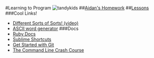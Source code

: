 #Learning to Program
![tandykids](http://a.images.blip.tv/Linkara-TandyComputerWhizKidsADeadlyChoice876-861.jpg)
##[Aidan's Homework](https://github.com/asdufaux/asd/blob/master/homework/schedule.md)
##[Lessons](https://github.com/asdufaux/asd/blob/master/lessons)
###Cool Links!
- [Different Sorts of Sorts! (video)](https://www.youtube.com/watch?v=kPRA0W1kECg 'video of differenet types of sorts')
- [ASCII word generator](http://patorjk.com/software/taag/#p=testall&f=Fire%20Font-k&t=Hello%20World)
###Docs
- [Ruby Docs](http://ruby-doc.com/)
- [Sublime Shortcuts](http://sublime-text-unofficial-documentation.readthedocs.org/en/latest/reference/keyboard_shortcuts_osx.html)
- [Get Started with Git](http://skillcrush.com/2013/02/20/get-started-working-with-git/)
- [The Command Line Crash Course](http://cli.learncodethehardway.org/book/)
